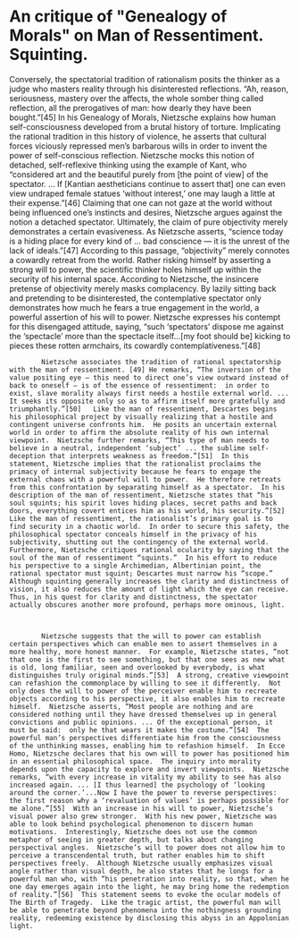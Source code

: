 # An critique of "Genealogy of Morals" on Man of Ressentiment. Squinting.

 Conversely, the spectatorial tradition of rationalism posits the thinker as a judge who masters reality through his disinterested reflections.  “Ah, reason, seriousness, mastery over the affects, the whole somber thing called reflection, all the prerogatives of man:  how dearly they have been bought.”[45]  In his Genealogy of Morals, Nietzsche explains how human self-consciousness developed from a brutal history of torture.  Implicating the rational tradition in this history of violence, he asserts that cultural forces viciously repressed men’s barbarous wills in order to invent the power of self-conscious reflection.  Nietzsche mocks this notion of detached, self-reflexive thinking using the example of Kant, who “considered art and the beautiful purely from [the point of view] of the spectator. ... If [Kantian aestheticians continue to assert that] one can even view undraped female statues ‘without interest,’ one may laugh a little at their expense.”[46]  Claiming that one can not gaze at the world without being influenced one’s instincts and desires, Nietzsche argues against the notion a detached spectator.  Ultimately, the claim of pure objectivity merely demonstrates a certain evasiveness.  As Nietzsche asserts, “science today is a hiding place for every kind of ... bad conscience — it is the unrest of the lack of ideals.”[47]  According to this passage, “objectivity” merely connotes a cowardly retreat from the world.  Rather risking himself by asserting a strong will to power, the scientific thinker holes himself up within the security of his internal space.  According to Nietzsche, the insincere pretense of objectivity merely masks complacency.  By lazily sitting back and pretending to be disinterested, the contemplative spectator only demonstrates how much he fears a true engagement in the world, a powerful assertion of his will to power.  Nietzsche expresses his contempt for this disengaged attitude, saying, “such ‘spectators’ dispose me against the ‘spectacle’ more than the spectacle itself...[my foot should be] kicking to pieces these rotten armchairs, its cowardly contemplativeness.”[48] 

 

            Nietzsche associates the tradition of rational spectatorship with the man of ressentiment. [49] He remarks, “The inversion of the value positing eye — this need to direct one’s view outward instead of back to oneself — is of the essence of ressentiment:  in order to exist, slave morality always first needs a hostile external world. ... It seeks its opposite only so as to affirm itself more gratefully and triumphantly.”[50]   Like the man of ressentiment, Descartes begins his philosophical project by visually realizing that a hostile and contingent universe confronts him.  He posits an uncertain external world in order to affirm the absolute reality of his own internal viewpoint.  Nietzsche further remarks, “This type of man needs to believe in a neutral, independent ‘subject’ ... the sublime self- deception that interprets weakness as freedom.”[51]  In this statement, Nietzsche implies that the rationalist proclaims the primacy of internal subjectivity because he fears to engage the external chaos with a powerful will to power.  He therefore retreats from this confrontation by separating himself as a spectator.  In his description of the man of ressentiment, Nietzsche states that “his soul squints; his spirit loves hiding places, secret paths and back doors, everything covert entices him as his world, his security.”[52]  Like the man of ressentiment, the rationalist’s primary goal is to find security in a chaotic world.  In order to secure this safety, the philosophical spectator conceals himself in the privacy of his subjectivity, shutting out the contingency of the external world.  Furthermore, Nietzsche critiques rational ocularity by saying that the soul of the man of ressentiment “squints.”  In his effort to reduce his perspective to a single Archimedian, Albertinian point, the rational spectator must squint; Descartes must narrow his “scope.”  Although squinting generally increases the clarity and distinctness of vision, it also reduces the amount of light which the eye can receive.  Thus, in his quest for clarity and distinctness, the spectator actually obscures another more profound, perhaps more ominous, light.

 

            Nietzsche suggests that the will to power can establish certain perspectives which can enable men to assert themselves in a more healthy, more honest manner.  For example, Nietzsche states, “not that one is the first to see something, but that one sees as new what is old, long familiar, seen and overlooked by everybody, is what distinguishes truly original minds.”[53]  A strong, creative viewpoint can refashion the commonplace by willing to see it differently.  Not only does the will to power of the perceiver enable him to recreate objects according to his perspective, it also enables him to recreate himself.  Nietzsche asserts, “Most people are nothing and are considered nothing until they have dressed themselves up in general convictions and public opinions. ... Of the exceptional person, it must be said:  only he that wears it makes the costume.”[54]  The powerful man’s perspectives differentiate him from the consciousness of the unthinking masses, enabling him to refashion himself.  In Ecce Homo, Nietzsche declares that his own will to power has positioned him in an essential philosophical space.  The inquiry into morality depends upon the capacity to explore and invert viewpoints.  Nietzsche remarks, “with every increase in vitality my ability to see has also increased again. ... [I thus learned] the psychology of ‘looking around the corner.’...Now I have the power to reverse perspectives:  the first reason why a ‘revaluation of values’ is perhaps possible for me alone.”[55]  With an increase in his will to power, Nietzsche’s visual power also grew stronger.  With his new power, Nietzsche was able to look behind psychological phenomenon to discern human motivations.  Interestingly, Nietzsche does not use the common metaphor of seeing in greater depth, but talks about changing perspectival angles.  Nietzsche’s will to power does not allow him to perceive a transcendental truth, but rather enables him to shift perspectives freely.  Although Nietzsche usually emphasizes visual angle rather than visual depth, he also states that he longs for a powerful man who, with “his penetration into reality, so that, when he one day emerges again into the light, he may bring home the redemption of reality.”[56]  This statement seems to evoke the ocular models of The Birth of Tragedy.  Like the tragic artist, the powerful man will be able to penetrate beyond phenomena into the nothingness grounding reality, redeeming existence by disclosing this abyss in an Appolonian light.